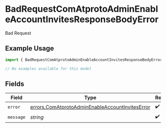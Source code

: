 # BadRequestComAtprotoAdminEnableAccountInvitesResponseBodyError

Bad Request

## Example Usage

```typescript
import { BadRequestComAtprotoAdminEnableAccountInvitesResponseBodyError } from "@speakeasy-sdks/bluesky/models/errors";

// No examples available for this model
```

## Fields

| Field                                                                                                              | Type                                                                                                               | Required                                                                                                           | Description                                                                                                        |
| ------------------------------------------------------------------------------------------------------------------ | ------------------------------------------------------------------------------------------------------------------ | ------------------------------------------------------------------------------------------------------------------ | ------------------------------------------------------------------------------------------------------------------ |
| `error`                                                                                                            | [errors.ComAtprotoAdminEnableAccountInvitesError](../../models/errors/comatprotoadminenableaccountinviteserror.md) | :heavy_check_mark:                                                                                                 | N/A                                                                                                                |
| `message`                                                                                                          | *string*                                                                                                           | :heavy_check_mark:                                                                                                 | N/A                                                                                                                |
